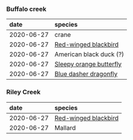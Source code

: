 
### Buffalo creek
| date       | species
| :--------- | :-----------------------
| 2020-06-27 | crane
| 2020-06-27 | [Red-winged blackbird](https://en.wikipedia.org/wiki/Red-winged_blackbird)
| 2020-06-27 | American black duck (?)
| 2020-06-27 | [Sleepy orange butterfly](https://en.wikipedia.org/wiki/Eurema_nicippe)
| 2020-06-27 | [Blue dasher dragonfly](https://en.wikipedia.org/wiki/Blue_dasher)

### Riley Creek
| date       | species
|:---------- | :-----------------------
| 2020-06-27 | [Red-winged blackbird](https://en.wikipedia.org/wiki/Red-winged_blackbird) 
| 2020-06-27 | Mallard

